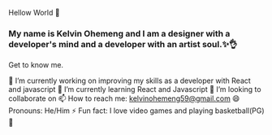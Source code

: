 Hellow World 👋

### My name is Kelvin Ohemeng and I am a designer with a developer's mind and a developer with an artist soul.✨👌

Get to know me.

🔭 I’m currently working on improving my skills as a developer with React and javascript
🌱 I’m currently learning React and Javascript
👯 I’m looking to collaborate on 
📫 How to reach me: kelvinohemeng59@gmail.com
😄 Pronouns: He/Him
⚡ Fun fact: I love video games and playing basketball(PG) 🏀

